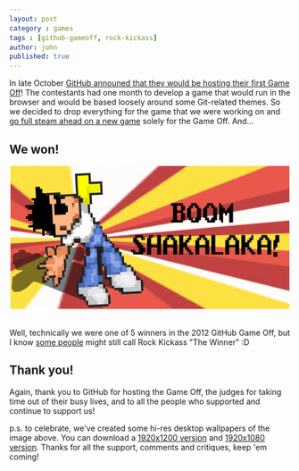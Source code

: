 ```yaml
---
layout: post
category : games
tags : [github-gameoff, rock-kickass]
author: john
published: true
---
```


In late October [GitHub announed that they would be hosting their first Game Off](https://github.com/blog/1303-github-game-off)!  The contestants had one month to develop a game that would run in the browser and would be based loosely around some Git-related themes.  So we decided to drop everything for the game that we were working on and [go full steam ahead on a new game](http://fragcastle.com/games/2012/12/18/rock-kickass-post-mortem/) solely for the Game Off.  And...

## We won!

<div align="center">
  <a href="http://fragcastle.com/rock-kickass/" title="Play Rock Kickass!!!">
    <img src="/assets/site/img/posts/rock-kickass-wins-github-gameoff/winning.png" alt="Rock Kickass Celebrating" />
  </a>
  <br />&nbsp;
</div>

Well, technically we were one of 5 winners in the 2012 GitHub Game Off, but I know [some people](https://twitter.com/leereilly/status/275048977144086528) might still call Rock Kickass "The Winner" :D

## Thank you!

Again, thank you to GitHub for hosting the Game Off, the judges for taking time out of their busy lives, and to all the people who supported and continue to support us!

p.s. to celebrate, we've created some hi-res desktop wallpapers of the image above. You can download a [1920x1200 version](/assets/site/img/posts/rock-kickass-wins-github-gameoff/rock-kickass-celebration-1920-1200.png) and [1920x1080 version](/assets/site/img/posts/rock-kickass-wins-github-gameoff/rock-kickass-celebration-1920-1080.png). Thanks for all the support, comments and critiques, keep 'em coming!
